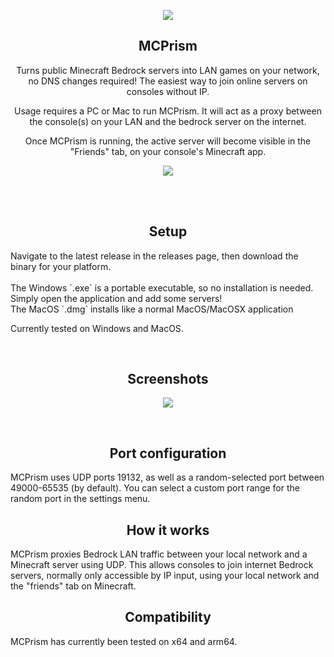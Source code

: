 <p align="center">
  <img src="https://public.pbxdesign.xyz/mcprism/windows/256.png">
</p>

<h2 align="center">MCPrism</h2>
<p align="center">
  Turns public Minecraft Bedrock servers into LAN games on your network, no DNS changes required! The easiest way to join online servers on consoles without IP.
</p> 
<p align="center">
  Usage requires a PC or Mac to run MCPrism. It will act as a proxy between the console(s) on your LAN and the bedrock server on the internet.
</p> 
<p align="center">
  Once MCPrism is running, the active server will become visible in the "Friends" tab, on your console's Minecraft app.
</p> 
<p align="center">
  <img src="https://public.pbxdesign.xyz/mcprism/onxbox.gif">
</p>

<br />
<br />

<h2 align="center">Setup</h2>


<p align="left">
  Navigate to the latest release in the releases page, then download the binary for your platform.
  <br /><br />
  The Windows `.exe` is a portable executable, so no installation is needed. Simply open the application and add some servers! 
  <br />
  The MacOS `.dmg` installs like a normal MacOS/MacOSX application
</p>




Currently tested on Windows and MacOS. 

<br />

<h2 align="center">Screenshots</h2>
<p align="center">
  <img src="https://public.pbxdesign.xyz/mcprism/screenshot-dual.png">
</p>

<br />

<h2 align="center">Port configuration</h2>
MCPrism uses UDP ports 19132, as well as a random-selected port between 49000-65535 (by default). You can select a custom port range for the random port in the settings menu. 

<br />

<h2 align="center">How it works</h2>
MCPrism proxies Bedrock LAN traffic between your local network and a Minecraft server using UDP. This allows consoles to join internet Bedrock servers, normally only accessible by IP input, using your local network and the "friends" tab on Minecraft. 

<br />

<h2 align="center">Compatibility</h2>

MCPrism has currently been tested on x64 and arm64.
